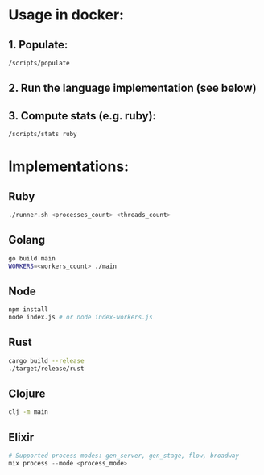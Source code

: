# Usage in docker:

## 1. Populate:
```bash
/scripts/populate
```

## 2. Run the language implementation (see below)
## 3. Compute stats (e.g. ruby):
```bash
/scripts/stats ruby
```

# Implementations:

## Ruby

```bash
./runner.sh <processes_count> <threads_count>
```

## Golang

```bash
go build main
WORKERS=<workers_count> ./main
```

## Node

```bash
npm install
node index.js # or node index-workers.js
```

## Rust

```bash
cargo build --release
./target/release/rust
```

## Clojure

```bash
clj -m main
```

## Elixir

```elixir
# Supported process modes: gen_server, gen_stage, flow, broadway
mix process --mode <process_mode>
```
